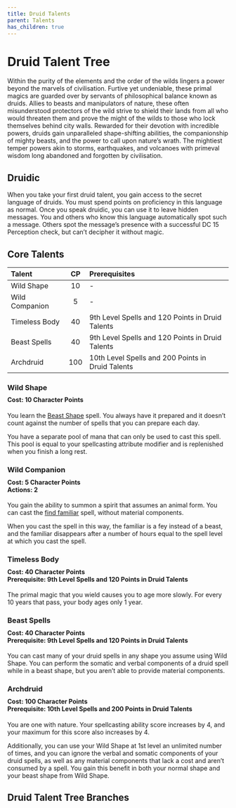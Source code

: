 ```yaml
---
title: Druid Talents
parent: Talents
has_children: true
---
```


# Druid Talent Tree
Within the purity of the elements and the order of the wilds lingers a power beyond the marvels of civilisation. Furtive yet undeniable, these primal magics are guarded over by servants of philosophical balance known as druids. Allies to beasts and manipulators of nature, these often misunderstood protectors of the wild strive to shield their lands from all who would threaten them and prove the might of the wilds to those who lock themselves behind city walls. Rewarded for their devotion with incredible powers, druids gain unparalleled shape-shifting abilities, the companionship of mighty beasts, and the power to call upon nature’s wrath. The mightiest temper powers akin to storms, earthquakes, and volcanoes with primeval wisdom long abandoned and forgotten by civilisation.

## Druidic
When you take your first druid talent, you gain access to the secret language of druids. You must spend points on proficiency in this language as normal. Once you speak druidic, you can use it to leave hidden messages. You and others who know this language automatically spot such a message. Others spot the message’s presence with a successful DC 15 Perception check, but can’t decipher it without magic.

## Core Talents

| Talent | CP | Prerequisites |
|:-------|:--:|:--------------|
| Wild Shape     | 10  | - |
| Wild Companion | 5   | - |
| Timeless Body  | 40  | 9th Level Spells and 120 Points in Druid Talents |
| Beast Spells   | 40  | 9th Level Spells and 120 Points in Druid Talents |
| Archdruid      | 100 | 10th Level Spells and 200 Points in Druid Talents |

### Wild Shape

<div style="margin-top:-10px;"></div>

#### **Cost:** 10 Character Points
You learn the [Beast Shape](https://stormchaserroleplaying.com/stormchaserRPG/Spells/1/Transmutation/#beast-shape) spell. You always have it prepared and it doesn’t count against the number of spells that you can prepare each day.

You have a separate pool of mana that can only be used to cast this spell. This pool is equal to your spellcasting attribute modifier and is replenished when you finish a long rest.
### Wild Companion

<div style="margin-top:-10px;"></div>

#### **Cost:** 5 Character Points<br>**Actions:** 2
You gain the ability to summon a spirit that assumes an animal form. You can cast the [find familiar](https://stormchaserroleplaying.com/stormchaserRPG/Spells/1/Conjuration/#find-familiar) spell, without material components.

When you cast the spell in this way, the familiar is a fey instead of a beast, and the familiar disappears after a number of hours equal to the spell level at which you cast the spell.

### Timeless Body

<div style="margin-top:-10px;"></div>

#### **Cost:** 40 Character Points<br>**Prerequisite:** 9th Level Spells and 120 Points in Druid Talents
The primal magic that you wield causes you to age more slowly. For every 10 years that pass, your body ages only 1 year.

### Beast Spells

<div style="margin-top:-10px;"></div>

#### **Cost:** 40 Character Points<br>**Prerequisite:** 9th Level Spells and 120 Points in Druid Talents
You can cast many of your druid spells in any shape you assume using Wild Shape. You can perform the somatic and verbal components of a druid spell while in a beast shape, but you aren’t able to provide material components.

### Archdruid

<div style="margin-top:-10px;"></div>

#### **Cost:** 100 Character Points<br>**Prerequisite:** 10th Level Spells and 200 Points in Druid Talents
You are one with nature. Your spellcasting ability score increases by 4, and your maximum for this score also increases by 4.

Additionally, you can use your Wild Shape at 1st level an unlimited number of times, and you can ignore the verbal and somatic components of your druid spells, as well as any material components that lack a cost and aren’t consumed by a spell. You gain this benefit in both your normal shape and your beast shape from Wild Shape.

## Druid Talent Tree Branches
